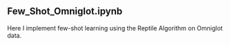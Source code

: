 ## Few_Shot_Omniglot.ipynb
Here I implement few-shot learning using the Reptile Algorithm on Omniglot data.
